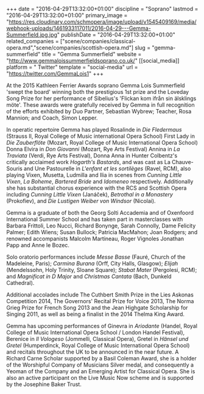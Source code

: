 +++
date = "2016-04-29T13:32:00+01:00"
discipline = "Soprano"
lastmod = "2016-04-29T13:32:00+01:00"
primary_image = "https://res.cloudinary.com/schmopera/image/upload/v1545409169/media/webhook-uploads/1461933117011/2016-04-29---Gemma-Summerfield.jpg.jpg"
publishDate = "2016-04-29T13:32:00+01:00"
related_companies = ["scene/companies/classical-opera.md","scene/companies/scottish-opera.md"]
slug = "gemma-summerfield"
title = "Gemma Summerfield"
website = "http://www.gemmaloissummerfieldsoprano.co.uk/"
[[social_media]]
platform = " Twitter"
template = "social-media"
url = "https://twitter.com/GemmaLois1"
+++

At the 2015 Kathleen Ferrier Awards soprano Gemma Lois Summerfield 'swept the board' winning both the prestigious 1st prize and the Loveday Song Prize for her performance of Sibelius's 'Flickan kom ifrån sin älsklings möte'. These awards were gratefully received by Gemma in full recognition of the efforts exhibited by Duo Partner, Sebastian Wybrew; Teacher, Rosa Mannion; and Coach, Simon Lepper.
 
In operatic repertoire Gemma has played Rosalinde in *Die Fledermaus* (Strauss II, Royal College of Music international Opera School) First Lady in *Die Zauberflöte* (Mozart, Royal College of Music International Opera School) Donna Elvira in *Don Giovanni* (Mozart, Rye Arts Festival) Annina in *La Traviata* (Verdi, Rye Arts Festival), Donna Anna in Hunter Colbentz's critically acclaimed work *Hogarth's Bastards*, and was cast as La Chauve-Souris and Une Pastourelle in *L'enfant et les sortilèges* (Ravel, RCM), also playing Vixen, Musetta, Ludmilla and Ilia in scenes from *Cunning Little Vixen*, *La Boheme*, *Bartered Bride* and *Idomeneo* respectively. Additionally she has substantial chorus experience with the RCS and Scottish Opera including *Cunning Little Vixen* (Janáček), *Betrothal in a Monastery* (Prokofiev), and *Die Lustigen Weiber von Windsor* (Nicolai).
 
Gemma is a graduate of both the Georg Solti Accademia and of Oxenfoord International Summer School and has taken part in masterclasses with Barbara Frittoli, Leo Nucci, Richard Bonynge, Sarah Connolly, Dame Felicity Palmer; Edith Wiens; Susan Bullock; Patricia MacMahon; Joan Rodgers; and renowned accompanists Malcolm Martineau, Roger Vignoles Jonathan Papp and Anne le Bozec.  
 
Solo oratorio performances include *Messe Basse* (Fauré, Church of the Madeleine, Paris); *Carmina Burana* (Orff, City Halls, Glasgow); *Elijah* (Mendelssohn, Holy Trinity, Sloane Square); *Stabat Mater* (Pergolesi, RCM); and *Magnificat in D Major* and *Christmas Cantata* (Bach, Dunkeld Cathedral).

Additional accolades include The Cuthbert Smith Prize in the Lies Askonas Competition 2014, The Governors' Recital Prize for Voice 2013, The Norma Grieg Prize for French Song 2013 and the Jean Highgate Scholarship for Singing 2011, as well as being a finalist in the 2014 Thelma King Award. 
 
Gemma has upcoming performances of Ginevra in *Ariodante* (Handel, Royal College of Music International Opera School / London Handel Festival), Berenice in *Il Vologeso* (Jommelli, Classical Opera), Gretel in *Hänsel und Gretel* (Humperdinck, Royal College of Music International Opera School) and recitals throughout the UK to be announced in the near future. A Richard Carne Scholar supported by a Basil Coleman Award, she is a holder of the Worshipful Company of Musicians Silver medal, and consequently a Yeoman of the Company and an Emerging Artist for Classical Opera. She is also an active participant on the Live Music Now scheme and is supported by the Josephine Baker Trust.
